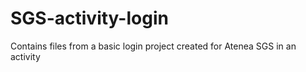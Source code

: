 # SGS-activity-login
Contains files from a basic login project created for Atenea SGS in an activity
